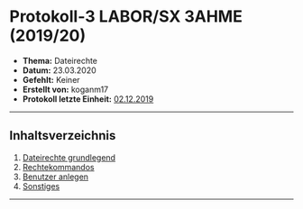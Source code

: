 # Protokoll-3 LABOR/SX 3AHME (2019/20)

* **Thema:** Dateirechte
* **Datum:** 23.03.2020
* **Gefehlt:** Keiner
* **Erstellt von:** koganm17
* **Protokoll letzte Einheit:** [02.12.2019](https://github.com/HTLMechatronics/m17-3ahme-la1-sx/edit/koganm17/Protokolle/Protokoll-2_koganm17_2019-12-02.md)

----------------------------------------------------------------------------------------------

## Inhaltsverzeichnis

1. [Dateirechte grundlegend](#dateirechte-grundlegend)
1. [Rechtekommandos](#rechtekommandos)
2. [Benutzer anlegen](#benutzer-anlegen)
1. [Sonstiges](#sonstiges)


----------------------------------------------------------------------------------------------
